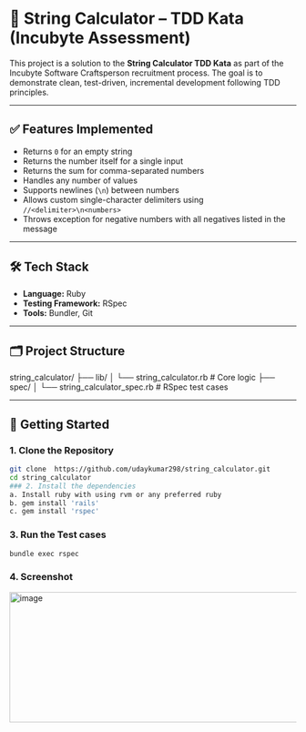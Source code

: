 # 📘 String Calculator – TDD Kata (Incubyte Assessment)

This project is a solution to the **String Calculator TDD Kata** as part of the Incubyte Software Craftsperson recruitment process. The goal is to demonstrate clean, test-driven, incremental development following TDD principles.

---

## ✅ Features Implemented

- Returns `0` for an empty string
- Returns the number itself for a single input
- Returns the sum for comma-separated numbers
- Handles any number of values
- Supports newlines (`\n`) between numbers
- Allows custom single-character delimiters using `//<delimiter>\n<numbers>`
- Throws exception for negative numbers with all negatives listed in the message

---

## 🛠 Tech Stack

- **Language:** Ruby
- **Testing Framework:** RSpec
- **Tools:** Bundler, Git

---

## 🗂 Project Structure

string_calculator/
├── lib/
│ └── string_calculator.rb # Core logic
├── spec/
│ └── string_calculator_spec.rb # RSpec test cases


---

## 🚀 Getting Started

### 1. Clone the Repository

```bash
git clone  https://github.com/udaykumar298/string_calculator.git
cd string_calculator
### 2. Install the dependencies
a. Install ruby with using rvm or any preferred ruby
b. gem install 'rails'
c. gem install 'rspec'
```
### 3. Run the Test cases
```bash
bundle exec rspec
```
### 4. Screenshot
<img width="1159" height="229" alt="image" src="https://github.com/user-attachments/assets/8c1201b9-e555-487f-9e94-7cc61f3171c2" />

 
